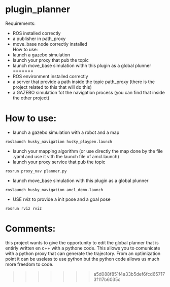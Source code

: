 # plugin_planner
Requirements: 

- ROS installed correctly
- a publisher in path_proxy 
- move_base node correctly installed \
How to use:
- launch a gazebo simulation
- launch your proxy that pub the topic 
- launch move_base simulation withh this plugin as a global plunner 
=======
- ROS environment installed correctly
- a server that provide a path inside the topic path_proxy (there is the project related to this that will do this)
- a GAZEBO simulation fot the navigation process (you can find that inside the other project) 

# How to use:
- launch a gazebo simulation with a robot and a map
```
roslaunch husky_navigation husky_playpen.launch
```
- launch your mapping algorithm (or use directly the map done by the file .yaml and use it vith the launch file of amcl.launch)
- launch your proxy service that pub the topic 
```
rosrun proxy_nav planner.py
```
- launch move_base simulation with this plugin as a global plunner 
```
roslaunch husky_navigation amcl_demo.launch
```
- USE rviz to provide a init pose and a goal pose
```
rosrun rviz rviz
```
# Comments:
this project wants to give the opportunity to edit the global planner that is entirly written en c++ with a pythone code.
This allows you to comunicate with a python proxy that can generate the trajectory.
From an optimization point it can be useless to use python but the python code allows us much more freedom to code.

>>>>>>> a5d088f851f4a33b5def6fcd657173f117b6035c
